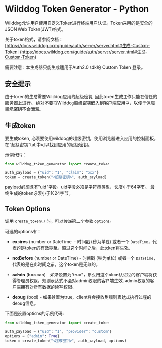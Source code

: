 # Wilddog Token Generator - Python

Wilddog允许用户使用自定义Token进行终端用户认证。Token采用的是安全的JSON Web Token(JWT)格式。

关于token格式，请参阅文档：[https://docs.wilddog.com/guide/auth/server/server.html#生成-Custom-Token] (https://docs.wilddog.com/guide/auth/server/server.html#生成-Custom-Token)

需要注意 : 本生成器只能生成适用于Auth2.0 sdk的 Custom Token 登录。


## 安全提示

由于token的生成需要Wilddog应用的超级密钥, 因此token生成工作只能在信任的服务器上进行。 绝对不要将Wilddog超级密钥嵌入到客户端应用中，以便于保障超级密钥不会泄漏。


## 生成token

要生成token, 必须要使用wilddog的超级密钥。使用浏览器进入应用的控制面板，在“超级密钥”tab中可以找到应用的超级密钥。

示例代码：

```python
from wilddog_token_generator import create_token

auth_payload = {"uid": "1", "claim": "xxx"}
token = create_token("<超级密钥>", auth_payload)
```

payload必须含有"uid"字段。uid字段必须是字符串类型，长度小于64字节。 最终生成的token必须小于1024字节。


## Token Options

调用 `create_token()` 时，可以传递第二个参数 `options`。

可选的options有：

* **expires** (number or DateTime) - 时间戳 (秒为单位) 或者一个 `DateTime`，代表的是token的有效期至。超过这个时间之后，此token将失效。

* **notBefore** (number or DateTime) - 时间戳 (秒为单位) 或者一个 `DateTime`，代表的是在此时间之前，这个token是无效的。

* **admin** (boolean) - 如果设置为"true"，那么用这个oken认证过的客户端将获得管理员权限，规则表达式不会对admin权限的客户端生效. admin权限的客户端拥有对所有数据的读写权限。

* **debug** (bool) - 如果设置为true，client将会接收到规则表达式执行过程的debug信息。


下面是设置options的示例代码:

```python
from wilddog_token_generator import create_token

auth_payload = {"uid": "1", "provider": "custom"}
options = {"admin": True}
token = create_token("<超级密钥>", auth_payload, options)
```